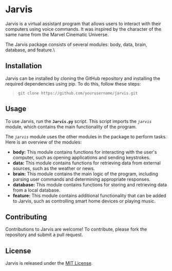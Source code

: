 # Jarvis

Jarvis is a virtual assistant program that allows users to interact with their computers using voice commands. It was inspired by the character of the same name from the Marvel Cinematic Universe.

The Jarvis package consists of several modules: body, data, brain, database, and feature.\

## Installation
Jarvis can be installed by cloning the GitHub repository and installing the required dependencies using pip. To do this, follow these steps:
> `git clone https://github.com/yourusername/jarvis.git`

## Usage
To use Jarvis, run the **`Jarvis.py`** script. This script imports the *`jarvis`* module, which contains the main functionality of the program.

The *`jarvis`* module uses the other modules in the package to perform tasks. Here is an overview of the modules:

+ **body:** This module contains functions for interacting with the user's computer, such as opening applications and sending keystrokes.
+ **data:** This module contains functions for retrieving data from external sources, such as the weather or news.
+ **brain:** This module contains the main logic of the program, including parsing user commands and determining appropriate responses.
+ **database:** This module contains functions for storing and retrieving data from a local database.
+ **feature:** This module contains additional functionality that can be added to Jarvis, such as controlling smart home devices or playing music.

## Contributing
Contributions to Jarvis are welcome! To contribute, please fork the repository and submit a pull request.

## License
Jarvis is released under the [MIT License](https://github.com/rk-poddar/Jarvis/blob/master/LICENSE).
